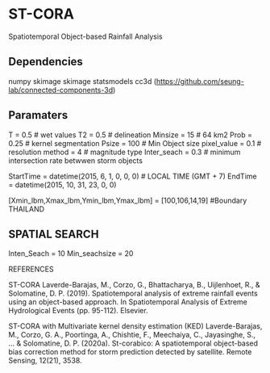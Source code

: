 # ST-CORA
Spatiotemporal Object-based Rainfall Analysis 


## Dependencies

 numpy
 skimage 
 skimage
 statsmodels
 cc3d  (https://github.com/seung-lab/connected-components-3d)


 ## Paramaters
T = 0.5 # wet values
T2 = 0.5  # delineation
Minsize = 15 # 64 km2
Prob =  0.25  # kernel segmentation 
Psize = 100   # Min Object size
pixel_value = 0.1  # resolution
method = 4  # magnitude type
Inter_seach = 0.3 # minimum intersection rate betwwen storm objects


StartTime = datetime(2015, 6, 1, 0, 0, 0) #  LOCAL TIME (GMT + 7)
EndTime = datetime(2015, 10, 31, 23, 0, 0) 

[Xmin_lbm,Xmax_lbm,Ymin_lbm,Ymax_lbm] = [100,106,14,19] #Boundary THAILAND

## SPATIAL SEARCH
Inten_Seach = 10
Min_seachsize = 20


REFERENCES

ST-CORA
Laverde-Barajas, M., Corzo, G., Bhattacharya, B., Uijlenhoet, R., & Solomatine, D. P. (2019). Spatiotemporal analysis of extreme rainfall events using an object-based approach. In Spatiotemporal Analysis of Extreme Hydrological Events (pp. 95-112). Elsevier.

ST-CORA with Multivariate kernel density estimation (KED)
Laverde-Barajas, M., Corzo, G. A., Poortinga, A., Chishtie, F., Meechaiya, C., Jayasinghe, S., ... & Solomatine, D. P. (2020a). St-corabico: A spatiotemporal object-based bias correction method for storm prediction detected by satellite. Remote Sensing, 12(21), 3538.
